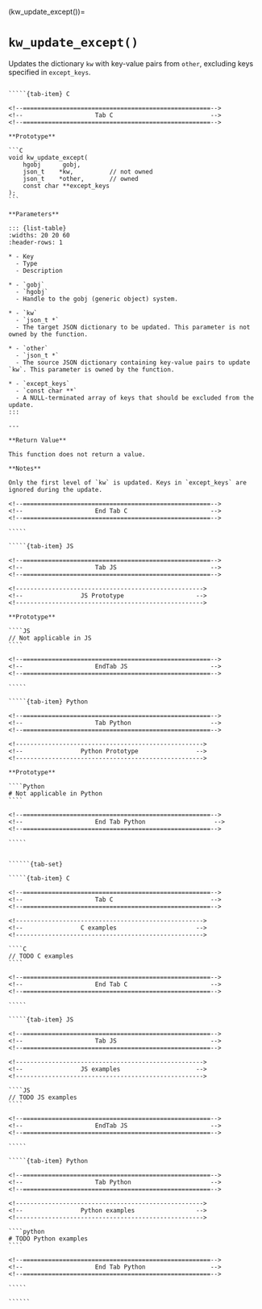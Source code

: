 <!-- ============================================================== -->
(kw_update_except())=
# `kw_update_except()`
<!-- ============================================================== -->

Updates the dictionary `kw` with key-value pairs from `other`, excluding keys specified in `except_keys`.

<!------------------------------------------------------------>
<!--                    Prototypes                          -->
<!------------------------------------------------------------>

``````{tab-set}

`````{tab-item} C

<!--====================================================-->
<!--                    Tab C                           -->
<!--====================================================-->

**Prototype**

```C
void kw_update_except(
    hgobj      gobj,
    json_t    *kw,          // not owned
    json_t    *other,       // owned
    const char **except_keys
);
```

**Parameters**

::: {list-table}
:widths: 20 20 60
:header-rows: 1

* - Key
  - Type
  - Description

* - `gobj`
  - `hgobj`
  - Handle to the gobj (generic object) system.

* - `kw`
  - `json_t *`
  - The target JSON dictionary to be updated. This parameter is not owned by the function.

* - `other`
  - `json_t *`
  - The source JSON dictionary containing key-value pairs to update `kw`. This parameter is owned by the function.

* - `except_keys`
  - `const char **`
  - A NULL-terminated array of keys that should be excluded from the update.
:::

---

**Return Value**

This function does not return a value.

**Notes**

Only the first level of `kw` is updated. Keys in `except_keys` are ignored during the update.

<!--====================================================-->
<!--                    End Tab C                       -->
<!--====================================================-->

`````

`````{tab-item} JS

<!--====================================================-->
<!--                    Tab JS                          -->
<!--====================================================-->

<!---------------------------------------------------->
<!--                JS Prototype                    -->
<!---------------------------------------------------->

**Prototype**

````JS
// Not applicable in JS
````

<!--====================================================-->
<!--                    EndTab JS                       -->
<!--====================================================-->

`````

`````{tab-item} Python

<!--====================================================-->
<!--                    Tab Python                      -->
<!--====================================================-->

<!---------------------------------------------------->
<!--                Python Prototype                -->
<!---------------------------------------------------->

**Prototype**

````Python
# Not applicable in Python
````

<!--====================================================-->
<!--                    End Tab Python                   -->
<!--====================================================-->

`````

``````

<!------------------------------------------------------------>
<!--                    Examples                            -->
<!------------------------------------------------------------>

```````{dropdown} Examples

``````{tab-set}

`````{tab-item} C

<!--====================================================-->
<!--                    Tab C                           -->
<!--====================================================-->

<!---------------------------------------------------->
<!--                C examples                      -->
<!---------------------------------------------------->

````C
// TODO C examples
````

<!--====================================================-->
<!--                    End Tab C                       -->
<!--====================================================-->

`````

`````{tab-item} JS

<!--====================================================-->
<!--                    Tab JS                          -->
<!--====================================================-->

<!---------------------------------------------------->
<!--                JS examples                     -->
<!---------------------------------------------------->

````JS
// TODO JS examples
````

<!--====================================================-->
<!--                    EndTab JS                       -->
<!--====================================================-->

`````

`````{tab-item} Python

<!--====================================================-->
<!--                    Tab Python                      -->
<!--====================================================-->

<!---------------------------------------------------->
<!--                Python examples                 -->
<!---------------------------------------------------->

````python
# TODO Python examples
````

<!--====================================================-->
<!--                    End Tab Python                  -->
<!--====================================================-->

`````

``````

```````
